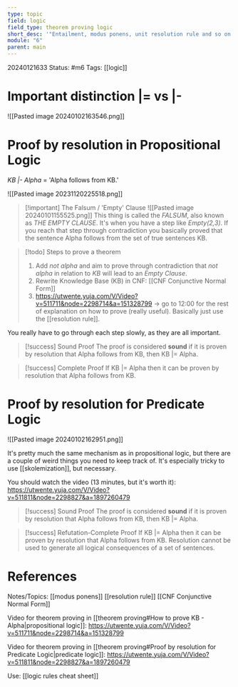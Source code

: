 ```yaml
---
type: topic
field: logic
field_type: theorem proving logic
short_desc: '"Entailment, modus ponens, unit resolution rule and so on. The steps to prove a theorem."'
module: "6"
parent: main
---
```


20240121633
Status: #m6
Tags: [[logic]]

# Important distinction |= vs |-

![[Pasted image 20240102163546.png]]

# Proof by resolution in Propositional Logic

*KB |- Alpha* = 'Alpha follows from KB.'

![[Pasted image 20231120225518.png]]

>[!important] The Falsum / 'Empty' Clause
>![[Pasted image 20240101155525.png]] 
>This thing is called the *FALSUM*, also known as *THE EMPTY CLAUSE*. It's when you have a step like *Empty(2,3)*. If you reach that step through contradiction you basically proved that the sentence Alpha follows from the set of true sentences KB.

>[!todo] Steps to prove a theorem
>1. Add *not alpha* and aim to prove through contradiction that *not alpha* in relation to *KB* will lead to an *Empty Clause*.
>2. Rewrite Knowledge Base (KB) in CNF: [[CNF Conjunctive Normal Form]]
>3. https://utwente.yuja.com/V/Video?v=511711&node=2298714&a=151328799 -> go to 12:00 for the rest of explanation on how to prove (really useful). Basically just use the [[resolution rule]].

You really have to go through each step slowly, as they are all important.


>[!success] Sound Proof
>The proof is considered **sound** if it is proven by resolution that Alpha follows from KB, then KB |= Alpha.

>[!success] Complete Proof
>If KB |= Alpha then it can be proven by resolution that Alpha follows from KB.


# Proof by resolution for Predicate Logic

![[Pasted image 20240102162951.png]]

It's pretty much the same mechanism as in propositional logic, but there are a couple of weird things you need to keep track of. It's especially tricky to use [[skolemization]], but necessary. 

You should watch the video (13 minutes, but it's worth it): https://utwente.yuja.com/V/Video?v=511811&node=2298827&a=1897260479

>[!success] Sound Proof
>The proof is considered **sound** if it is proven by resolution that Alpha follows from KB, then KB |= Alpha.

>[!success] Refutation-Complete Proof
>If KB |= Alpha then it can be proven by resolution that Alpha follows from KB. Resolution cannot be used to generate all logical consequences of a set of sentences.


# References

Notes/Topics:
[[modus ponens]]
[[resolution rule]]
[[CNF Conjunctive Normal Form]]

Video for theorem proving in [[theorem proving#How to prove KB - Alpha|propositional logic]]:
https://utwente.yuja.com/V/Video?v=511711&node=2298714&a=151328799

Video for theorem proving in [[theorem proving#Proof by resolution for Predicate Logic|predicate logic]]:
https://utwente.yuja.com/V/Video?v=511811&node=2298827&a=1897260479

Use: 
[[logic rules cheat sheet]]